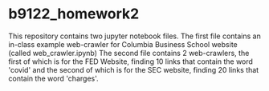 # b9122_homework2

This repository contains two jupyter notebook files.
The first file contains an in-class example web-crawler for Columbia Business School website (called web_crawler.ipynb)
The second file contains 2 web-crawlers, the first of which is for the FED Website, finding 10 links that contain the word 'covid' and the second of which is for the SEC website, finding 20 links that contain the word 'charges'.
